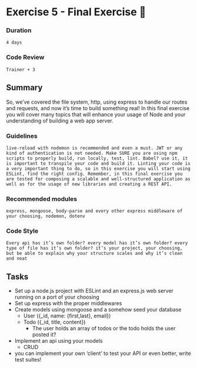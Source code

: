 # Exercise 5 - Final Exercise :muscle:

### Duration
`4 days`

### Code Review
`Trainer + 3`

## Summary
So, we’ve covered the file system, http, using express to handle our routes and requests, and now it’s time to build something real! In this final exercise you will cover many topics that will enhance your usage of Node and your understanding of building a web app server.

### Guidelines
`live-reload with nodemon is recommended and even a must. JWT or any kind of authentication is not needed. Make SURE you are using npm scripts to properly build, run locally, test, lint. Babel? use it, it is important to transpile your code and build it. Linting your code is a very important thing to do, so in this exercise you will start using ESLint, find the right config.
Remember, in this final exercise you are tested for composing a scalable and well-structured application as well as for the usage of new libraries and creating a REST API.`

### Recommended modules
`express, mongoose, body-parse and every other express middleware of your choosing, nodemon, dotenv`

### Code Style
`Every api has it’s own folder? every model has it’s own folder? every type of file has it’s own folder? it’s your project, your choosing, but be able to explain why your structure scales and why it’s clean and neat`

## Tasks
* Set up a node.js project with ESLint and an express.js web server running on a port of your choosing
* Set up express with the proper middlewares
* Create models using mongoose and a somehow seed your database
    * User ({_id, name: {first,last}, email})
    * Todo ({_id, title, content})
        * The user holds an array of todos or the todo holds the user posted it?
* Implement an api using your models
    * CRUD
* you can implement your own ‘client’ to test your API or even better, write test suites!


